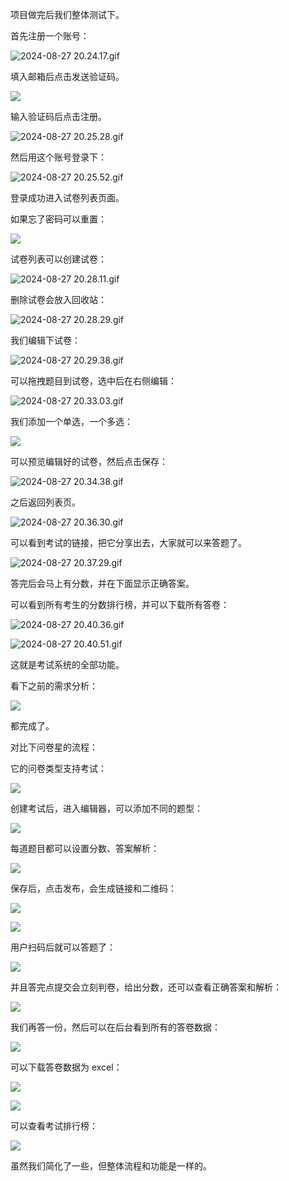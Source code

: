 项目做完后我们整体测试下。

首先注册一个账号：

![2024-08-27 20.24.17.gif](//liushuaiyang.oss-cn-shanghai.aliyuncs.com/nest-docs/image/170-1.png)

填入邮箱后点击发送验证码。


![](//liushuaiyang.oss-cn-shanghai.aliyuncs.com/nest-docs/image/170-2.png)

输入验证码后点击注册。

![2024-08-27 20.25.28.gif](//liushuaiyang.oss-cn-shanghai.aliyuncs.com/nest-docs/image/170-3.png)

然后用这个账号登录下：

![2024-08-27 20.25.52.gif](//liushuaiyang.oss-cn-shanghai.aliyuncs.com/nest-docs/image/170-4.png)

登录成功进入试卷列表页面。

如果忘了密码可以重置：


![](//liushuaiyang.oss-cn-shanghai.aliyuncs.com/nest-docs/image/170-5.png)

试卷列表可以创建试卷：


![2024-08-27 20.28.11.gif](//liushuaiyang.oss-cn-shanghai.aliyuncs.com/nest-docs/image/170-6.png)

删除试卷会放入回收站：

![2024-08-27 20.28.29.gif](//liushuaiyang.oss-cn-shanghai.aliyuncs.com/nest-docs/image/170-7.png)

我们编辑下试卷：


![2024-08-27 20.29.38.gif](//liushuaiyang.oss-cn-shanghai.aliyuncs.com/nest-docs/image/170-8.png)

可以拖拽题目到试卷，选中后在右侧编辑：


![2024-08-27 20.33.03.gif](//liushuaiyang.oss-cn-shanghai.aliyuncs.com/nest-docs/image/170-9.png)

我们添加一个单选，一个多选：

![](//liushuaiyang.oss-cn-shanghai.aliyuncs.com/nest-docs/image/170-10.png)

可以预览编辑好的试卷，然后点击保存：

![2024-08-27 20.34.38.gif](//liushuaiyang.oss-cn-shanghai.aliyuncs.com/nest-docs/image/170-11.png)

之后返回列表页。

![2024-08-27 20.36.30.gif](//liushuaiyang.oss-cn-shanghai.aliyuncs.com/nest-docs/image/170-12.png)

可以看到考试的链接，把它分享出去，大家就可以来答题了。

![2024-08-27 20.37.29.gif](//liushuaiyang.oss-cn-shanghai.aliyuncs.com/nest-docs/image/170-13.png)

答完后会马上有分数，并在下面显示正确答案。

可以看到所有考生的分数排行榜，并可以下载所有答卷：

![2024-08-27 20.40.36.gif](//liushuaiyang.oss-cn-shanghai.aliyuncs.com/nest-docs/image/170-14.png)

![2024-08-27 20.40.51.gif](//liushuaiyang.oss-cn-shanghai.aliyuncs.com/nest-docs/image/170-15.png)

这就是考试系统的全部功能。

看下之前的需求分析：

![](//liushuaiyang.oss-cn-shanghai.aliyuncs.com/nest-docs/image/170-16.png)

都完成了。

对比下问卷星的流程：

它的问卷类型支持考试：

![](//liushuaiyang.oss-cn-shanghai.aliyuncs.com/nest-docs/image/170-17.png)

创建考试后，进入编辑器，可以添加不同的题型：

![](//liushuaiyang.oss-cn-shanghai.aliyuncs.com/nest-docs/image/170-18.png)

每道题目都可以设置分数、答案解析：

![](//liushuaiyang.oss-cn-shanghai.aliyuncs.com/nest-docs/image/170-19.png)

保存后，点击发布，会生成链接和二维码：

![](//liushuaiyang.oss-cn-shanghai.aliyuncs.com/nest-docs/image/170-20.png)

![](//liushuaiyang.oss-cn-shanghai.aliyuncs.com/nest-docs/image/170-21.png)

用户扫码后就可以答题了：

![](//liushuaiyang.oss-cn-shanghai.aliyuncs.com/nest-docs/image/170-22.png)

并且答完点提交会立刻判卷，给出分数，还可以查看正确答案和解析：

![](//liushuaiyang.oss-cn-shanghai.aliyuncs.com/nest-docs/image/170-23.png)

我们再答一份，然后可以在后台看到所有的答卷数据：

![](//liushuaiyang.oss-cn-shanghai.aliyuncs.com/nest-docs/image/170-24.png)

可以下载答卷数据为 excel：

![](//liushuaiyang.oss-cn-shanghai.aliyuncs.com/nest-docs/image/170-25.png)

![](//liushuaiyang.oss-cn-shanghai.aliyuncs.com/nest-docs/image/170-26.png)

可以查看考试排行榜：

![](//liushuaiyang.oss-cn-shanghai.aliyuncs.com/nest-docs/image/170-27.png)

虽然我们简化了一些，但整体流程和功能是一样的。
